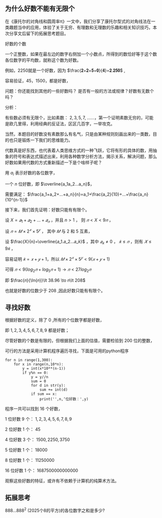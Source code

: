 ## 为什么好数不能有无限个

在《康托尔的对角线和圆周率π》一文中，我们分享了康托尔型式的对角线法在一类趣题当中的应用，体验了关于无穷、有理数和无理数的乐趣和相关知识技巧，本次分享文后留下的拓展思考题目。

好数的个数

一个正整数，如果在最左边的数字右侧加一个小数点，所得到的数恰好等于这个数各位数字的平均数，就称这个数为好数。

例如，2250就是一个好数，因为 $\frac{𝟐+𝟐+𝟓+𝟎}{𝟒}=𝟐.𝟐𝟓𝟎$ ,

容易验证，45，1500，都是好数，

问题：你还能找到其他的一些好数吗？ 是否有一般的方法或规律？好数有无数个吗？

分析：

有些数必须有无限个，比如素数： $2,3,5,7,$ ......，第一个证明素数无穷的，可能是欧几里得，利用经典的反证法，区区几百字，一举攻克。

当然，本题目的好数没有素数那么有名气，只是由某种规则刻画出来的一类数，目的也只是锻炼一下我们的思维能力。

代数真是好东西，也代表着人类思维方式的一种飞跃，它将有形的具体的数，用抽象的符号和表达式描述出来，利用各种数学分析方法，揭示关系，解决问题，那么好数如果用代数的方式重新描述一下是个啥样子呢？

用 $a_i$ 表示好数的各位数字， 

一个 $n$ 位好数，即 $\overline{a_1a_2...a_n}$， 

需要满足： $\frac{a_1+a_2+...+a_n}{n}=a_1+\frac{a_2}{10}+...+\frac{a_n}{10^{n-1}}$

接下来，我们首先证明：好数只能有有限个。

设 $X=𝑎_1+𝑎_2+…+𝑎_𝑛$ ，并且 $n\gt 1$ ， 则 $𝑛\lt X\lt 9𝑛$ ，

设 $𝑛=𝑀×2^𝑥×5^𝑦$ ， 其中 $𝑀$ 与 $2$ 和 $5$ 互素，

设 $\frac{X}{n}=\overline{𝑎_1.𝑎_2…𝑎_𝑘}$ ，其中 $𝑎_𝑘≠0$ ， $𝑘\le 𝑛$ ，则有 $𝑋\le 9𝑘$ ，

容易证明 $𝑘=𝑥+𝑦+1$，所以 $𝑀\times 2^𝑥\times 5^𝑦\lt 9(𝑥+𝑦+1)$

可得 $𝑛\lt 9(log_2⁡𝑛+log_5⁡𝑛+1) \to 𝑛\lt 27log_2⁡𝑛$

即 $\frac{𝑛}{\ln{⁡𝑛}}\lt 38.96 \to   𝑛\lt 208$

也就是好数的位数少于 $208$ ,因此好数只能有有限个。

## 寻找好数

根据好数的定义，除了 $0$ ,所有的个位数字都是好数，

即 $1,2,3,4,5,6,7,8,9$ 都是好数；

尽管好数的个数是有限的，但根据我们上面的估值，需要检验到 $200$ 位的整数，

可行的方法是采用计算机程序遍历寻找，下面是可用的python程序

```
for n in range(1,300):
    for x in range(n,10*n):
        y = int(x*10**(n-1))
        if y%n == 0:
            y = y//n
            sum = 0
            for d in str(y):
                sum += int(d)
            if sum == x:
                print('',n,‘位好数：',y)
```
                
程序一共可以找到 $16$ 个好数，

$1$ 位好数 $9$ 个： $1,2,3,4,5,6,7,8,9$

$2$ 位好数 $1$ 个： $45$

$4$ 位好数 $3$ 个： $1500,2250,3750$

$5$ 位好数 $1$ 个： $18000$

$8$ 位好数 $1$ 个： $11250000$

$16$ 位好数 $1$ 个： $1687500000000000$

观察这些好数的特征，或许有不依赖于计算机的纯算术方法。

## 拓展思考

$888...888^2$ (2025个8的平方)的各位数字之和是多少?
